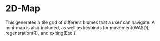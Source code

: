 # 2D-Map
This generates a tile grid of different biomes that a user can navigate. A mini-map is also included, as well as keybinds for movement(WASD), regeneration(R), and exiting(Esc.).

